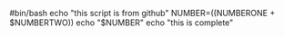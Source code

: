 #bin/bash
echo "this script is from github"
NUMBER=$(($NUMBERONE + $NUMBERTWO))
echo "$NUMBER"
echo "this is complete"
